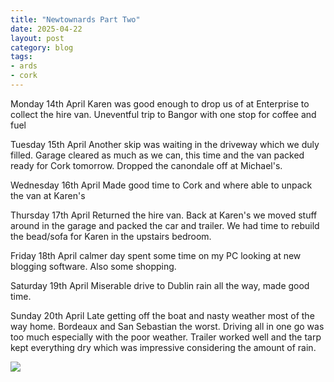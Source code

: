 ```yaml
---
title: "Newtownards Part Two"
date: 2025-04-22
layout: post
category: blog
tags:
- ards
- cork
---
```



Monday 14th April Karen was good enough to drop us of at
Enterprise to collect the hire van. Uneventful trip to Bangor with one stop for coffee and fuel
<!--more-->

Tuesday 15th April Another skip was waiting in the driveway which we duly filled. Garage cleared as much as we can, this time and the van packed ready for Cork tomorrow. Dropped the canondale off at Michael's.

Wednesday 16th April Made good time to Cork and where able to unpack the van at Karen's

Thursday 17th April Returned the hire van. Back at Karen's we moved stuff around in the garage and packed the car and trailer. We had time to rebuild the bead/sofa for Karen in the upstairs bedroom.

Friday 18th April calmer day spent some time on my PC looking at new blogging software. Also some shopping.

Saturday 19th April Miserable drive to Dublin rain all the way, made good time.

Sunday 20th April Late getting off the boat and nasty weather most of the way home. Bordeaux and San Sebastian the worst. Driving all in one go was too much especially with the poor weather. Trailer worked well and the tarp kept everything dry which was impressive considering the amount of rain.

 ![](/images/2025/)
